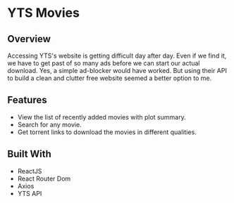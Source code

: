 # YTS Movies

## Overview

Accessing YTS's website is getting difficult day after day. Even if we find it, we have to get past of so many ads before we can start our actual download. Yes, a simple ad-blocker would have worked. But using their API to build a clean and clutter free website seemed a better option to me.

## Features

- View the list of recently added movies with plot summary.
- Search for any movie.
- Get torrent links to download the movies in different qualities.

## Built With

- ReactJS
- React Router Dom
- Axios
- YTS API